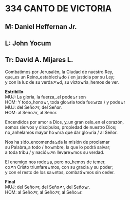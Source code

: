 # 334 CANTO DE VICTORIA

## M: Daniel Heffernan Jr.
## L: John Yocum 
## Tr: David A. Mijares L.

Combatimos por Jerusalén, la Ciudad de nuestro Rey,  
que_es un Reino_estableci↘do / en justicia por su Ley;  
y con la luz de su verda↗↘d, su victo↘ria_hemos de ver.  

**Estribillo**  
MUJ: La gloria, la fuerza,_el pode↘r son  
HOM: Y todo_hono↘r, toda glo↘ria toda fue↘rza / y pode↘r  
MUJ: del Seño↗r, del Señor.  
HOM: al Seño↗r, al Señor.  

Encendidos por amor a Dios, y_un gran celo_en el corazón,  
somos siervos y discípulos, propiedad de nuestro Dios;  
no_anhelamos mayor ho↘nra que dar glo↘ria / al Señor.  

Nos ha sido_encomenda↘da la misión de proclamar  
su Palabra_a todo / ho↘mbre, la que lo podrá salvar;  
a toda tribu / y nació↘↗n llevare↘mos su verdad.  

El enemigo nos rode↘a, pero no_hemos de temer,  
co↗n Cristo triunfare↘mos, con su gracia_y su poder;  
y con el resto de los sa↘ntos, combati↘mos sin ceder.  

**Final**  
MUJ: del Seño↗r, del Seño↗r, del Seño↘r.  
HOM: al Seño↗r, al Seño↗r, al Seño↘r.  

